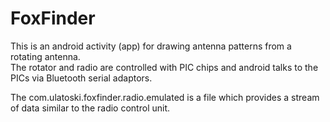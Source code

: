 FoxFinder
=========

This is an android activity (app) for drawing antenna patterns from a rotating antenna.  
The rotator and radio are controlled with PIC chips and android talks to the PICs via
Bluetooth serial adaptors.

The com.ulatoski.foxfinder.radio.emulated is a file which provides a stream of data similar
to the radio control unit.
